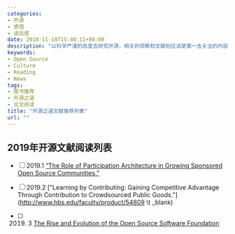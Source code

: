 ```yaml
---
categories:
- 开源
- 感悟
- 读后感
date: 2018-11-18T15:40:11+08:00
description: "以科学严谨的态度去研究开源，相关的观察和文献则应该是第一去关注的内容。这里的文献内容混杂，涉及科目广泛，请谨慎对待。"
keywords:
- Open Source
- Culture
- Reading
- News
tags:
- 图书推荐
- 开源之道
- 论文阅读
title: "开源之道文献推荐列表"
url: ""
---
```


## 2019年开源文献阅读列表

- [ ] 2019.1 [“The Role of Participation Architecture in Growing Sponsored Open Source Communities,”](http://www.joelwest.org/Papers/WestOMahony2008-WP.pdf)

- [ ]  2019.2 ["Learning by Contributing: Gaining Competitive Advantage Through Contribution to Crowdsourced Public Goods."](http://www.hbs.edu/faculty/product/54809 \t _blank) 

- [ ] 2019. 3 [The Rise and Evolution of the Open Source Software Foundation](https://www.slideshare.net/stephenrwalli/the-rise-and-evolution-of-the-open-source-software-foundation)
